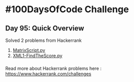 # #100DaysOfCode Challenge
## Day 95: Quick Overview
Solved 2 problems from Hackerrank  
1. [MatrixScript.py](https://github.com/divyatejakotteti/100DaysOfCode/blob/master/Day%2095/MatrixScript.py)
3. [XML1-FindTheScore.py](https://github.com/divyatejakotteti/100DaysOfCode/blob/master/Day%2095/XML1-FindTheScore.py)
### 
Read more about Hackerrank problems here : https://www.hackerrank.com/challenges